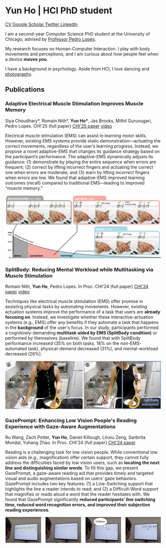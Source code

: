 # Yun Ho | HCI PhD student

[CV  ](https://drive.google.com/file/d/1seiBc8jvrxh-K9OGOiQ46J4EmxEAjkUj/view?usp=sharing)      [Google Scholar  ](https://scholar.google.com/citations?user=Rv2Z0EoAAAAJ&hl=en)      [Twitter  ](https://twitter.com/yun_yh_?s=21)      [LinkedIn  ](https://www.linkedin.com/in/yun-ho-78055b257?utm_source=share&utm_campaign=share_via&utm_content=profile&utm_medium=ios_app)

I am a second-year Computer Science PhD student at the University of Chicago, advised by [Professor Pedro Lopes](http://lab.plopes.org).

My research focuses on Human-Computer Interaction. I play with body movements and perceptions, and I am curious about how people feel when a device **moves you**.

I have a background in psychology. Aside from HCI, I love dancing and [photography](https://www.instagram.com/flattenedcopy?utm_source=ig_web_button_share_sheet&igsh=ZDNlZDc0MzIxNw==).


## Publications
### Adaptive Electrical Muscle Stimulation Improves Muscle Memory
Siya Choudhary\*, Romain Nith\*, **Yun Ho\***, Jas Brooks, Mithil Guruvugari, Pedro Lopes. CHI'25 (full paper)
[CHI'25 paper](https://lab.plopes.org/published/2025-CHI-AdaptiveEMS.pdf) [video](https://www.youtube.com/watch?v=VqqpRu269QE)

Electrical muscle stimulation (EMS) can assist in learning motor skills. However, existing EMS systems provide static demonstration—actuating the correct movements, regardless of the user’s learning progress. Instead, we propose a novel adaptive-EMS that changes its guidance strategy based on the participant’s performance. The adaptive-EMS dynamically adjusts its guidance: (1) demonstrate by playing the entire sequence when errors are frequent; (2) correct by lifting incorrect fingers and actuating the correct one when errors are moderate; and (3) warn by lifting incorrect fingers when errors are low. We found that adaptive-EMS improved learning outcomes (recall) compared to traditional EMS—leading to improved “muscle memory.”

![adaptive-ems](assets/img/adaptive-ems.jpg)

### SplitBody: Reducing Mental Workload while Multitasking via Muscle Stimulation
Romain Nith, **Yun Ho**, Pedro Lopes. In Proc. CHI'24 (full paper)
[CHI'24 paper](https://dl.acm.org/doi/full/10.1145/3613904.3642629)  [video](https://www.youtube.com/watch?v=J4tJ1FZ-QoA)

Techniques like electrical muscle stimulation (EMS) offer promise in assisting physical tasks by automating movements. However, existing actuation systems improve the performance of a task that users are **already focusing on**. Instead, we investigate whether these interactive-actuation systems (e.g., EMS) offer any benefits if they automate a task that happens in the **background** of the user's focus. In our study, participants performed a cognitively-demanding **multitask aided by EMS (SplitBody condition)** or performed by themselves (baseline). We found that with SplitBody performance increased (35% on both tasks, 18% on the non-EMS-automated task), physical-demand decreased (31%), and mental-workload decreased (26%).

![split-body](assets/img/split-body.png)


### GazePrompt: Enhancing Low Vision People's Reading Experience with Gaze-Aware Augmentations
Ru Wang, Zach Potter, **Yun Ho**, Daniel Killough, Linxiu Zeng, Sanbrita Mondal, Yuhang Zhao. In Proc. CHI'24 (full paper)
[CHI'24 paper](https://dl.acm.org/doi/pdf/10.1145/3613904.3642878)

Reading is a challenging task for low vision people. While conventional low vision aids (e.g., magnification) offer certain support, they cannot fully address the difficulties faced by low vision users, such as **locating the next line and distinguishing similar words**. To fill this gap, we present GazePrompt, a gaze-aware reading aid that provides timely and targeted visual and audio augmentations based on users’ gaze behaviors. GazePrompt includes two key features: (1) a Line-Switching support that highlights the line a reader intends to read; and (2) a Difficult-Word support that magnifies or reads aloud a word that the reader hesitates with. We found that GazePrompt significantly **reduced participants’ line switching time, reduced word recognition errors, and improved their subjective reading experiences**.

![gaze-prompt](assets/img/gaze-prompt.png)